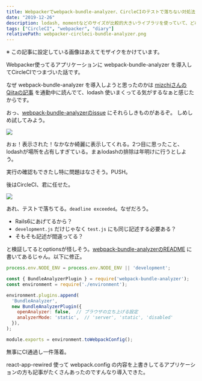 ```yaml
---
title: Webpackerでwebpack-bundle-analyzer、CircleCIのテストで落ちない対処法
date: "2019-12-26"
description: lodash, momentなどのサイズが比較的大きいライブラリを使っていて、どれくらいスペースとってるのか気になったのでWebpackerに webpack-bundle-analyzer 導入した。動作するのは良いが、CircleCIの rake test でTimeOutになるので試行錯誤した話
tags: ["CircleCI", "webpacker", "diary"]
relativePath: webpacker-circleci-bundle-analyzer.png
---
```


※ この記事に設定している画像はあえてモザイクをかけています。

Webpacker使ってるアプリケーションに webpack-bundle-analyzer を導入してCircleCIでつまづいた話です。

なぜ webpack-bundle-analyzer を導入しようと思ったのかは
[mizchiさんのQiitaの記事](https://qiita.com/mizchi/items/af17f45d5653b76f6751) を通勤中に読んでて、lodash 使いまくってる気がするなぁと感じたからです。

おっ、[webpack-bundle-analyzerのissue](https://github.com/webpack-contrib/webpack-bundle-analyzer/issues/311#issue-494745779) にそれらしきものがあるぞ。
しめしめ試してみよう。

![](https://i.imgur.com/V1zkhn4.png)

おぉ！表示された！なかなか綺麗に表示してくれる。2つ目に思ったこと、lodashが場所を占有しすぎている。まぁlodashの排除は年明けに行うとしよう。

実行の確認もできたし特に問題はなさそう。PUSH。

後はCircleCI、君に任せた。

![](https://i.imgur.com/yl51Yrp.png)

あれ、テストで落ちてる。`deadline exceeded`。なぜだろう。

- Rails6にあげてるから？
- `development.js` だけじゃなく `test.js` にも同じ記述する必要ある？
- そもそも記述が間違ってる？

と検証してるとoptionsが怪しそう。[webpack-bundle-analyzerのREADME](https://github.com/webpack-contrib/webpack-bundle-analyzer#options-for-plugin) に書いてあるじゃん。以下に修正。

```js
process.env.NODE_ENV = process.env.NODE_ENV || 'development';

const { BundleAnalyzerPlugin } = require('webpack-bundle-analyzer');
const environment = require('./environment');

environment.plugins.append(
  'BundleAnalyzer',
  new BundleAnalyzerPlugin({
    openAnalyzer: false,  // ブラウザの立ち上げる設定
    analyzerMode: 'static',  // 'server', 'static', 'disabled'
  }),
);

module.exports = environment.toWebpackConfig();

```

無事にCI通過し一件落着。

react-app-rewired 使って webpack.config の内容を上書きしてるアプリケーションの方も記事がたくさんあったのですんなり導入できた。
